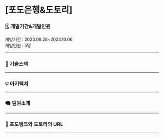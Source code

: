 # [포도은행&도토리]

### 🗓️ 개발기간&개발인원
개발기간 : 2023.08.28~2023.10.06 <br>
개발인원 : 5명


<hr>

### 🧩 기술스택

<hr>

### 💡 아키텍쳐


<hr>

### 🗨️ 팀원소개


<hr>


### 📌 포도뱅크와 도토리의 URL


<hr>



